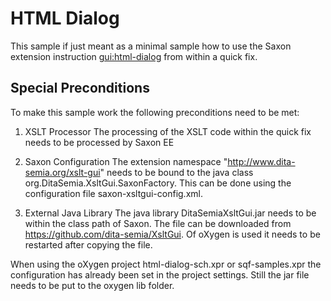 # HTML Dialog

This sample if just meant as a minimal sample how to use the Saxon extension instruction <gui:html-dialog> from within a quick fix. 

## Special Preconditions
To make this sample work the following preconditions need to be met:

1. XSLT Processor
The processing of the XSLT code within the quick fix needs to be processed by Saxon EE

2. Saxon Configuration
The extension namespace "http://www.dita-semia.org/xslt-gui" needs to be bound to the java class org.DitaSemia.XsltGui.SaxonFactory.
This can be done using the configuration file saxon-xsltgui-config.xml.

3. External Java Library
The java library DitaSemiaXsltGui.jar needs to be within the class path of Saxon. The file can be downloaded from https://github.com/dita-semia/XsltGui.
Of oXygen is used it needs to be restarted after copying the file.

When using the oXygen project html-dialog-sch.xpr or sqf-samples.xpr the configuration has already been set in the project settings.
Still the jar file needs to be put to the oxygen lib folder. 
 